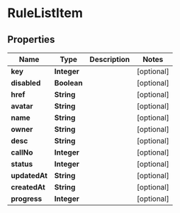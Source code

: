 

# RuleListItem

## Properties

Name | Type | Description | Notes
------------ | ------------- | ------------- | -------------
**key** | **Integer** |  |  [optional]
**disabled** | **Boolean** |  |  [optional]
**href** | **String** |  |  [optional]
**avatar** | **String** |  |  [optional]
**name** | **String** |  |  [optional]
**owner** | **String** |  |  [optional]
**desc** | **String** |  |  [optional]
**callNo** | **Integer** |  |  [optional]
**status** | **Integer** |  |  [optional]
**updatedAt** | **String** |  |  [optional]
**createdAt** | **String** |  |  [optional]
**progress** | **Integer** |  |  [optional]



